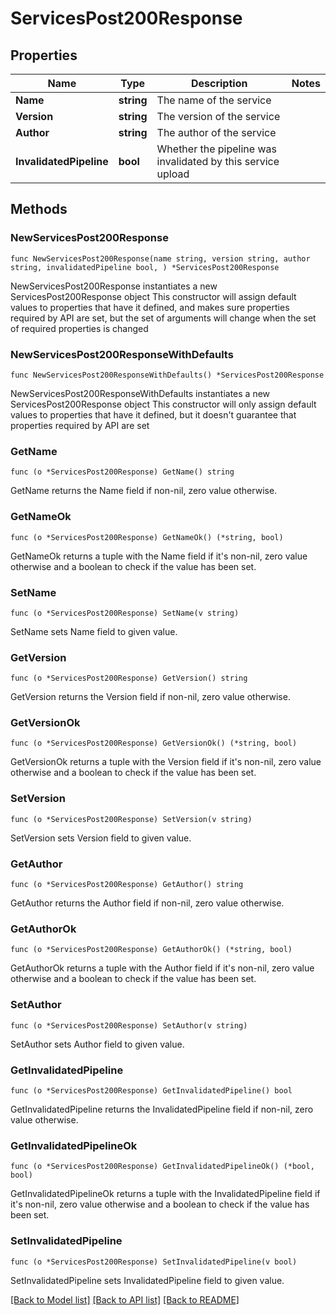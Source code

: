 # ServicesPost200Response

## Properties

Name | Type | Description | Notes
------------ | ------------- | ------------- | -------------
**Name** | **string** | The name of the service | 
**Version** | **string** | The version of the service | 
**Author** | **string** | The author of the service | 
**InvalidatedPipeline** | **bool** | Whether the pipeline was invalidated by this service upload | 

## Methods

### NewServicesPost200Response

`func NewServicesPost200Response(name string, version string, author string, invalidatedPipeline bool, ) *ServicesPost200Response`

NewServicesPost200Response instantiates a new ServicesPost200Response object
This constructor will assign default values to properties that have it defined,
and makes sure properties required by API are set, but the set of arguments
will change when the set of required properties is changed

### NewServicesPost200ResponseWithDefaults

`func NewServicesPost200ResponseWithDefaults() *ServicesPost200Response`

NewServicesPost200ResponseWithDefaults instantiates a new ServicesPost200Response object
This constructor will only assign default values to properties that have it defined,
but it doesn't guarantee that properties required by API are set

### GetName

`func (o *ServicesPost200Response) GetName() string`

GetName returns the Name field if non-nil, zero value otherwise.

### GetNameOk

`func (o *ServicesPost200Response) GetNameOk() (*string, bool)`

GetNameOk returns a tuple with the Name field if it's non-nil, zero value otherwise
and a boolean to check if the value has been set.

### SetName

`func (o *ServicesPost200Response) SetName(v string)`

SetName sets Name field to given value.


### GetVersion

`func (o *ServicesPost200Response) GetVersion() string`

GetVersion returns the Version field if non-nil, zero value otherwise.

### GetVersionOk

`func (o *ServicesPost200Response) GetVersionOk() (*string, bool)`

GetVersionOk returns a tuple with the Version field if it's non-nil, zero value otherwise
and a boolean to check if the value has been set.

### SetVersion

`func (o *ServicesPost200Response) SetVersion(v string)`

SetVersion sets Version field to given value.


### GetAuthor

`func (o *ServicesPost200Response) GetAuthor() string`

GetAuthor returns the Author field if non-nil, zero value otherwise.

### GetAuthorOk

`func (o *ServicesPost200Response) GetAuthorOk() (*string, bool)`

GetAuthorOk returns a tuple with the Author field if it's non-nil, zero value otherwise
and a boolean to check if the value has been set.

### SetAuthor

`func (o *ServicesPost200Response) SetAuthor(v string)`

SetAuthor sets Author field to given value.


### GetInvalidatedPipeline

`func (o *ServicesPost200Response) GetInvalidatedPipeline() bool`

GetInvalidatedPipeline returns the InvalidatedPipeline field if non-nil, zero value otherwise.

### GetInvalidatedPipelineOk

`func (o *ServicesPost200Response) GetInvalidatedPipelineOk() (*bool, bool)`

GetInvalidatedPipelineOk returns a tuple with the InvalidatedPipeline field if it's non-nil, zero value otherwise
and a boolean to check if the value has been set.

### SetInvalidatedPipeline

`func (o *ServicesPost200Response) SetInvalidatedPipeline(v bool)`

SetInvalidatedPipeline sets InvalidatedPipeline field to given value.



[[Back to Model list]](../README.md#documentation-for-models) [[Back to API list]](../README.md#documentation-for-api-endpoints) [[Back to README]](../README.md)


